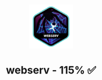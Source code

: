 <div align="center">
<a><img height="120px" src="https://github.com/fesper-s/fesper-s/blob/main/src/42_badges/webserve.png"></a>

# webserv - 115% ✅
</div>


